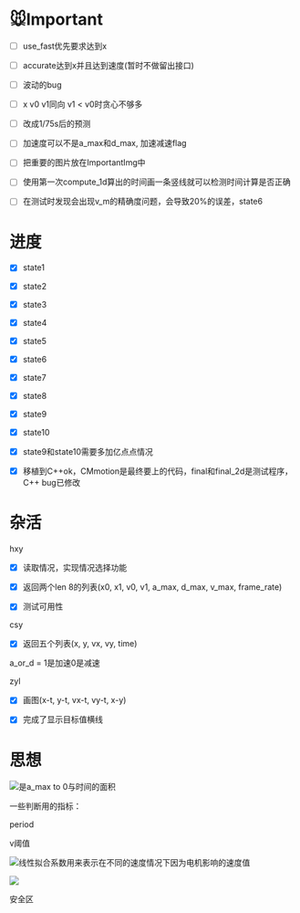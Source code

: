 # 🐭Important

- [ ] use_fast优先要求达到x

- [ ] accurate达到x并且达到速度(暂时不做留出接口)

- [ ] 波动的bug

- [ ] x v0 v1同向 v1 < v0时贪心不够多

- [ ] 改成1/75s后的预测

- [ ] 加速度可以不是a_max和d_max, 加速减速flag

- [ ] 把重要的图片放在ImportantImg中

- [ ] 使用第一次compute_1d算出的时间画一条竖线就可以检测时间计算是否正确

- [ ] 在测试时发现会出现v_m的精确度问题，会导致20%的误差，state6

# 进度

- [x] state1

- [x] state2

- [x] state3

- [x] state4

- [x] state5

- [x] state6

- [x] state7

- [x] state8

- [x] state9

- [x] state10

- [x] state9和state10需要多加亿点点情况

- [x] 移植到C++ok，CMmotion是最终要上的代码，final和final_2d是测试程序，C++ bug已修改

# 杂活

hxy

- [x] 读取情况，实现情况选择功能

- [x] 返回两个len 8的列表(x0, x1, v0, v1, a_max, d_max, v_max, frame_rate)

- [x] 测试可用性

csy

- [x] 返回五个列表(x, y, vx, vy, time)

a_or_d = 1是加速0是减速

zyl

- [x] 画图(x-t, y-t, vx-t, vy-t, x-y)

- [x] 完成了显示目标值横线

# 思想

![](http://latex.codecogs.com/svg.latex?\Delta{v})是a_max to 0与时间的面积

一些判断用的指标：

period

v阈值

![](http://latex.codecogs.com/svg.latex?\alpha)线性拟合系数用来表示在不同的速度情况下因为电机影响的速度值

![](http://latex.codecogs.com/svg.latex?v+\Delta{v}=\alpha{v})

安全区
